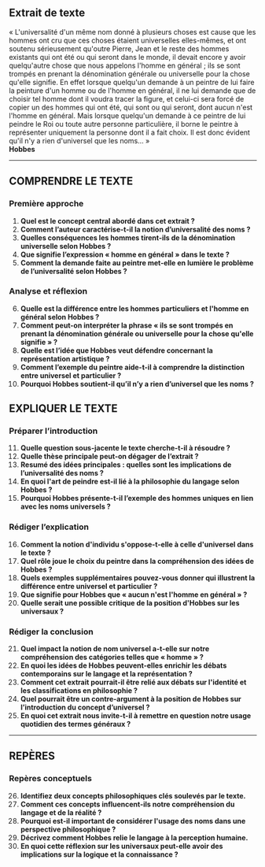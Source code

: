 ## Extrait de texte

« L'universalité d'un même nom donné à plusieurs choses est cause que les hommes ont cru que ces choses étaient universelles elles-mêmes, et ont soutenu sérieusement qu'outre Pierre, Jean et le reste des hommes existants qui ont été ou qui seront dans le monde, il devait encore y avoir quelqu'autre chose que nous appelons l'homme en général ; ils se sont trompés en prenant la dénomination générale ou universelle pour la chose qu'elle signifie. En effet lorsque quelqu'un demande à un peintre de lui faire la peinture d'un homme ou de l'homme en général, il ne lui demande que de choisir tel homme dont il voudra tracer la figure, et celui-ci sera forcé de copier un des hommes qui ont été, qui sont ou qui seront, dont aucun n'est l'homme en général. Mais lorsque quelqu'un demande à ce peintre de lui peindre le Roi ou toute autre personne particulière, il borne le peintre à représenter uniquement la personne dont il a fait choix. Il est donc évident qu'il n'y a rien d'universel que les noms… »  
**Hobbes**

---

## COMPRENDRE LE TEXTE

### Première approche

1. **Quel est le concept central abordé dans cet extrait ?**  
2. **Comment l’auteur caractérise-t-il la notion d’universalité des noms ?**  
3. **Quelles conséquences les hommes tirent-ils de la dénomination universelle selon Hobbes ?**  
4. **Que signifie l’expression « homme en général » dans le texte ?**  
5. **Comment la demande faite au peintre met-elle en lumière le problème de l’universalité selon Hobbes ?**  

### Analyse et réflexion

6. **Quelle est la différence entre les hommes particuliers et l'homme en général selon Hobbes ?**  
7. **Comment peut-on interpréter la phrase « ils se sont trompés en prenant la dénomination générale ou universelle pour la chose qu'elle signifie » ?**  
8. **Quelle est l’idée que Hobbes veut défendre concernant la représentation artistique ?**  
9. **Comment l’exemple du peintre aide-t-il à comprendre la distinction entre universel et particulier ?**  
10. **Pourquoi Hobbes soutient-il qu’il n’y a rien d’universel que les noms ?**  

## EXPLIQUER LE TEXTE

### Préparer l’introduction

11. **Quelle question sous-jacente le texte cherche-t-il à résoudre ?**  
12. **Quelle thèse principale peut-on dégager de l’extrait ?**  
13. **Resumé des idées principales : quelles sont les implications de l’universalité des noms ?**  
14. **En quoi l'art de peindre est-il lié à la philosophie du langage selon Hobbes ?**  
15. **Pourquoi Hobbes présente-t-il l’exemple des hommes uniques en lien avec les noms universels ?**  

### Rédiger l’explication

16. **Comment la notion d'individu s'oppose-t-elle à celle d'universel dans le texte ?**  
17. **Quel rôle joue le choix du peintre dans la compréhension des idées de Hobbes ?**  
18. **Quels exemples supplémentaires pouvez-vous donner qui illustrent la différence entre universel et particulier ?**  
19. **Que signifie pour Hobbes que « aucun n'est l'homme en général » ?**  
20. **Quelle serait une possible critique de la position d'Hobbes sur les universaux ?**  

### Rédiger la conclusion

21. **Quel impact la notion de nom universel a-t-elle sur notre compréhension des catégories telles que « homme » ?**  
22. **En quoi les idées de Hobbes peuvent-elles enrichir les débats contemporains sur le langage et la représentation ?**  
23. **Comment cet extrait pourrait-il être relié aux débats sur l'identité et les classifications en philosophie ?**  
24. **Quel pourrait être un contre-argument à la position de Hobbes sur l’introduction du concept d’universel ?**  
25. **En quoi cet extrait nous invite-t-il à remettre en question notre usage quotidien des termes généraux ?**  

---

## REPÈRES

### Repères conceptuels

26. **Identifiez deux concepts philosophiques clés soulevés par le texte.**  
27. **Comment ces concepts influencent-ils notre compréhension du langage et de la réalité ?**  
28. **Pourquoi est-il important de considérer l'usage des noms dans une perspective philosophique ?**  
29. **Décrivez comment Hobbes relie le langage à la perception humaine.**  
30. **En quoi cette réflexion sur les universaux peut-elle avoir des implications sur la logique et la connaissance ?**  